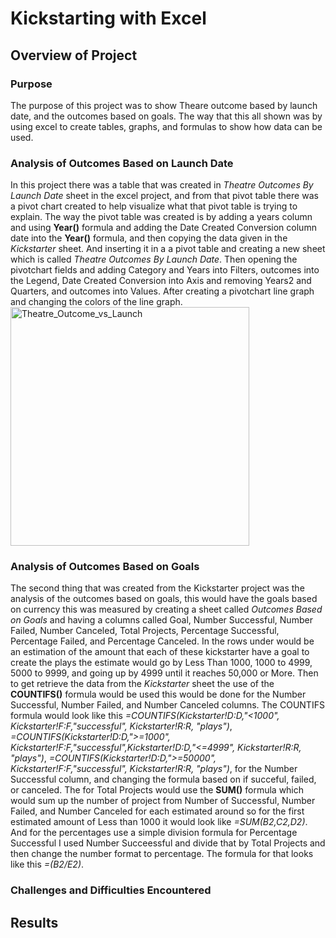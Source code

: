# Kickstarting with Excel

## Overview of Project
### Purpose
The purpose of this project was to show Theare outcome based by launch date, and the outcomes based on goals. The way that this all shown was by using excel to create tables, graphs, and formulas to show how data can be used.

### Analysis of Outcomes Based on Launch Date
 In this project there was a table that was created in *Theatre Outcomes By Launch Date* sheet in the excel project, and from that pivot table there was a pivot chart created to help visualize what that pivot table is trying to explain. The way the pivot table was created is by adding a years column and using **Year()** formula and adding the Date Created Conversion column date into the **Year()** formula, and then copying the data given in the *Kickstarter* sheet. And inserting it in a a pivot table and creating a new sheet which is called *Theatre Outcomes By Launch Date*. Then opening the pivotchart fields and adding Category and Years into Filters, outcomes into the Legend, Date Created Conversion into Axis and removing Years2 and Quarters, and outcomes into Values. After creating a pivotchart line graph and changing the colors of the line graph.<img width="382" alt="Theatre_Outcome_vs_Launch" src="https://user-images.githubusercontent.com/97326526/156063307-65c953d2-af5f-4359-9606-42abc236a316.png">
### Analysis of Outcomes Based on Goals
The second thing that was created from the Kickstarter project was the analysis of the outcomes based on goals, this would have the goals based on currency this was measured by creating a sheet called *Outcomes Based on Goals* and having a columns called Goal, Number Successful, Number Failed, Number Canceled, 
Total Projects, Percentage Successful, Percentage Failed, and Percentage Canceled. In the rows under would be an estimation of the amount that each of these kickstarter have a goal to create the plays the estimate would go by Less Than 1000, 1000 to 4999, 5000 to 9999, and going up by 4999 until it reaches 50,000 or More. Then to get retrieve the data from the *Kickstarter* sheet the use of the **COUNTIFS()** formula would be used this would be done for the Number Successful, Number Failed, and Number Canceled columns. The COUNTIFS formula would look like this *=COUNTIFS(Kickstarter!D:D,"<1000", Kickstarter!F:F,"successful", Kickstarter!R:R, "plays")*, *=COUNTIFS(Kickstarter!D:D,">=1000", Kickstarter!F:F,"successful",Kickstarter!D:D,"<=4999", Kickstarter!R:R, "plays")*, *=COUNTIFS(Kickstarter!D:D,">=50000", Kickstarter!F:F,"successful", Kickstarter!R:R, "plays")*, for the Number Successful column, and changing the formula based on if succeful, failed, or canceled. The for Total Projects would use the **SUM()** formula which would sum up the number of project from Number of Successful, Number Failed, and Number Canceled for each estimated around so for the first estimated amount of Less than 1000 it would look like *=SUM(B2,C2,D2)*. And for the percentages use a simple division formula for Percentage Successful I used Number Succeessful and divide that by Total Projects and then change the number format to percentage. The formula for that looks like this *=(B2/E2)*.
### Challenges and Difficulties Encountered

## Results
